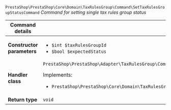 `PrestaShop\PrestaShop\Core\Domain\TaxRulesGroup\Command\SetTaxRulesGroupStatusCommand`
_Command for setting single tax rules group status_

| Command details            |    |
| -------------------------- | -- |
| **Constructor parameters** | <ul> <li>`$int $taxRulesGroupId`</li>  <li>`$bool $expectedStatus`</li> </ul> |
| **Handler class**          | `PrestaShop\PrestaShop\Adapter\TaxRulesGroup\CommandHandler\SetTaxRulesGroupStatusHandler`  <p> Implements: </p> <ul>  <li>`PrestaShop\PrestaShop\Core\Domain\TaxRulesGroup\CommandHandler\ToggleTaxRulesGroupStatusHandlerInterface`</li>  |
| **Return type** |  `void`  |
